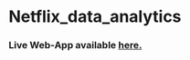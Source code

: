 # Netflix_data_analytics

### Live Web-App available [here.](https://netflix-webapp.herokuapp.com/)

